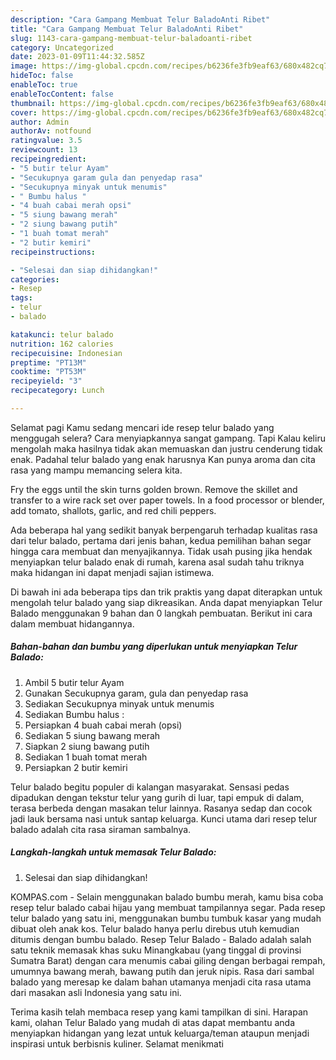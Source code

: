 ```yaml
---
description: "Cara Gampang Membuat Telur BaladoAnti Ribet"
title: "Cara Gampang Membuat Telur BaladoAnti Ribet"
slug: 1143-cara-gampang-membuat-telur-baladoanti-ribet
category: Uncategorized
date: 2023-01-09T11:44:32.585Z
image: https://img-global.cpcdn.com/recipes/b6236fe3fb9eaf63/680x482cq70/telur-balado-foto-resep-utama.jpg
hideToc: false
enableToc: true
enableTocContent: false
thumbnail: https://img-global.cpcdn.com/recipes/b6236fe3fb9eaf63/680x482cq70/telur-balado-foto-resep-utama.jpg
cover: https://img-global.cpcdn.com/recipes/b6236fe3fb9eaf63/680x482cq70/telur-balado-foto-resep-utama.jpg
author: Admin
authorAv: notfound
ratingvalue: 3.5
reviewcount: 13
recipeingredient:
- "5 butir telur Ayam"
- "Secukupnya garam gula dan penyedap rasa"
- "Secukupnya minyak untuk menumis"
- " Bumbu halus "
- "4 buah cabai merah opsi"
- "5 siung bawang merah"
- "2 siung bawang putih"
- "1 buah tomat merah"
- "2 butir kemiri"
recipeinstructions:

- "Selesai dan siap dihidangkan!"
categories:
- Resep
tags:
- telur
- balado

katakunci: telur balado 
nutrition: 162 calories
recipecuisine: Indonesian
preptime: "PT13M"
cooktime: "PT53M"
recipeyield: "3"
recipecategory: Lunch

---
```



Selamat pagi Kamu sedang mencari ide resep telur balado yang menggugah selera? Cara menyiapkannya sangat gampang. Tapi Kalau keliru mengolah maka hasilnya tidak akan memuaskan dan justru cenderung tidak enak. Padahal telur balado yang enak harusnya Kan punya aroma dan cita rasa yang mampu memancing selera kita.


Fry the eggs until the skin turns golden brown. Remove the skillet and transfer to a wire rack set over paper towels. In a food processor or blender, add tomato, shallots, garlic, and red chili peppers.

Ada beberapa hal yang sedikit banyak berpengaruh terhadap kualitas rasa dari telur balado, pertama dari jenis bahan, kedua pemilihan bahan segar hingga cara membuat dan menyajikannya. Tidak usah pusing jika hendak menyiapkan telur balado enak di rumah, karena asal sudah tahu triknya maka hidangan ini dapat menjadi sajian istimewa.


Di bawah ini ada beberapa tips dan trik praktis yang dapat diterapkan untuk mengolah telur balado yang siap dikreasikan. Anda dapat menyiapkan Telur Balado menggunakan 9 bahan dan 0 langkah pembuatan. Berikut ini cara dalam membuat hidangannya.

<!--inarticleads1-->

##### Bahan-bahan dan bumbu yang diperlukan untuk menyiapkan Telur Balado:

1. Ambil 5 butir telur Ayam
1. Gunakan Secukupnya garam, gula dan penyedap rasa
1. Sediakan Secukupnya minyak untuk menumis
1. Sediakan  Bumbu halus :
1. Persiapkan 4 buah cabai merah (opsi)
1. Sediakan 5 siung bawang merah
1. Siapkan 2 siung bawang putih
1. Sediakan 1 buah tomat merah
1. Persiapkan 2 butir kemiri


Telur balado begitu populer di kalangan masyarakat. Sensasi pedas dipadukan dengan tekstur telur yang gurih di luar, tapi empuk di dalam, terasa berbeda dengan masakan telur lainnya. Rasanya sedap dan cocok jadi lauk bersama nasi untuk santap keluarga. Kunci utama dari resep telur balado adalah cita rasa siraman sambalnya. 

<!--inarticleads2-->

##### Langkah-langkah untuk memasak Telur Balado:


1. Selesai dan siap dihidangkan!

KOMPAS.com - Selain menggunakan balado bumbu merah, kamu bisa coba resep telur balado cabai hijau yang membuat tampilannya segar. Pada resep telur balado yang satu ini, menggunakan bumbu tumbuk kasar yang mudah dibuat oleh anak kos. Telur balado hanya perlu direbus utuh kemudian ditumis dengan bumbu balado. Resep Telur Balado - Balado adalah salah satu teknik memasak khas suku Minangkabau (yang tinggal di provinsi Sumatra Barat) dengan cara menumis cabai giling dengan berbagai rempah, umumnya bawang merah, bawang putih dan jeruk nipis. Rasa dari sambal balado yang meresap ke dalam bahan utamanya menjadi cita rasa utama dari masakan asli Indonesia yang satu ini. 

Terima kasih telah membaca resep yang kami tampilkan di sini. Harapan kami, olahan Telur Balado yang mudah di atas dapat membantu anda menyiapkan hidangan yang lezat untuk keluarga/teman ataupun menjadi inspirasi untuk berbisnis kuliner. Selamat menikmati
